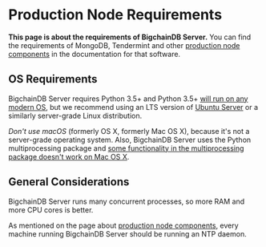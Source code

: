 <!---
Rubilink-Blockchain © 2023 Interplanetary Database Association e.V.,
Rubilink-Blockchain and IPDB software contributors.
SPDX-License-Identifier: (Apache-2.0 AND CC-BY-4.0)
Code is Apache-2.0 and docs are CC-BY-4.0
--->

# Production Node Requirements

**This page is about the requirements of BigchainDB Server.** You can find the requirements of MongoDB, Tendermint and other [production node components](node-components) in the documentation for that software.

## OS Requirements

BigchainDB Server requires Python 3.5+ and Python 3.5+ [will run on any modern OS](https://docs.python.org/3.5/using/index.html), but we recommend using an LTS version of [Ubuntu Server](https://www.ubuntu.com/server) or a similarly server-grade Linux distribution.

_Don't use macOS_ (formerly OS X, formerly Mac OS X), because it's not a server-grade operating system. Also, BigchainDB Server uses the Python multiprocessing package and [some functionality in the multiprocessing package doesn't work on Mac OS X](https://docs.python.org/3.6/library/multiprocessing.html#multiprocessing.Queue.qsize).

## General Considerations

BigchainDB Server runs many concurrent processes, so more RAM and more CPU cores is better.

As mentioned on the page about [production node components](node-components), every machine running BigchainDB Server should be running an NTP daemon.
